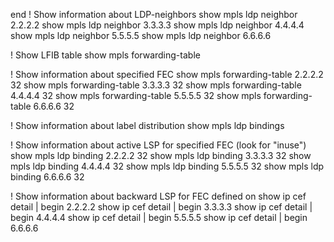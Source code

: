 end
! Show information about LDP-neighbors
show mpls ldp neighbor 2.2.2.2
show mpls ldp neighbor 3.3.3.3
show mpls ldp neighbor 4.4.4.4
show mpls ldp neighbor 5.5.5.5
show mpls ldp neighbor 6.6.6.6

! Show LFIB table
show mpls forwarding-table


! Show information about specified FEC
show mpls forwarding-table 2.2.2.2 32
show mpls forwarding-table 3.3.3.3 32
show mpls forwarding-table 4.4.4.4 32
show mpls forwarding-table 5.5.5.5 32
show mpls forwarding-table 6.6.6.6 32

! Show information about label distribution
show mpls ldp bindings

! Show information about active LSP for specified FEC (look for "inuse")
show mpls ldp binding 2.2.2.2 32
show mpls ldp binding 3.3.3.3 32
show mpls ldp binding 4.4.4.4 32
show mpls ldp binding 5.5.5.5 32
show mpls ldp binding 6.6.6.6 32

! Show information about backward LSP for FEC defined on 
show ip cef detail | begin 2.2.2.2
show ip cef detail | begin 3.3.3.3
show ip cef detail | begin 4.4.4.4
show ip cef detail | begin 5.5.5.5
show ip cef detail | begin 6.6.6.6

